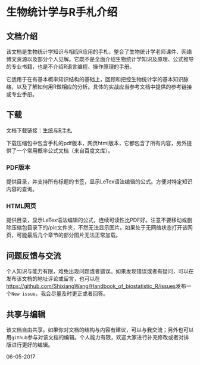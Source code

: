 # 生物统计学与R手札介绍
## 文档介绍

该文档是生物统计学知识与相应R应用的手札，整合了生物统计学老师课件、网络博文资源以及部分个人见解。它既不是全面介绍生物统计学知识及原理、公式推导的专业书籍，也是不介绍R语言编程、操作原理的手册。

它适用于在有基本概率知识结构的基础上，回顾和把控生物统计学的基本知识脉络，以及了解如何用R做相应的分析。具体的实战应当参考文档中提供的参考链接或专业手册。

## 下载

文档下载链接：[生统与R手札](https://github.com/ShixiangWang/Handbook_of_biostatistic_R/releases/tag/1.2)

下载压缩包中包含手札的pdf版本，网页html版本，它都包含了所有内容，另外提供了一个常用概率公式文档（来自百度文库）。

### PDF版本

提供目录，并支持所有标题的书签，显示LeTex语法编辑的公式。方便对特定知识内容的查询。

### HTML网页

提供目录，显示LeTex语法编辑的公式，连续可读性比PDF好。注意不要移动或删除压缩包目录下的/pic文件夹，不然无法显示图片。如果处于无网络状态打开该网页，可能最后几个章节的部分图片无法正常加载。

## 问题反馈与交流

个人知识与能力有限，难免出现问题或者错误。如果发现错误或者有疑问，可以在发布该文档的地址评论或留言，也可以在<https://github.com/ShixiangWang/Handbook_of_biostatistic_R/issues>发布一个`New issue`，我会尽量及时更正或者回答。

## 共享与编辑

该文档自由共享。如果你对文档的结构与内容有建议，可以与我交流；另外也可以用`github`参与对该文档的编辑。个人能力有限，欢迎大家进行补充修改或者对排版进行更好的编辑。



06-05-2017







